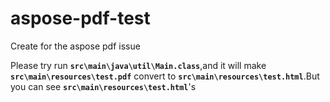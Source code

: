 # aspose-pdf-test
Create for the aspose pdf issue

Please try run **`src\main\java\util\Main.class`**,and it will make **`src\main\resources\test.pdf`** convert to **`src\main\resources\test.html`**.But you can see **`src\main\resources\test.html`**'s <title> is empty.

I can't find the method to set the html title when converting html,please tell me the mothod by code,thanks!
